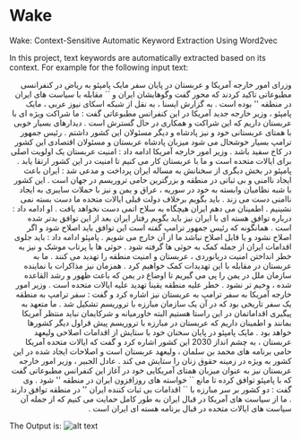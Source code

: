 # Wake
Wake: Context-Sensitive Automatic Keyword Extraction Using Word2vec


In this project, text keywords are automatically extracted based on its context. For example for the following input text:
<div dir="rtl">
وزرای امور خارجه آمریکا و عربستان در پایان سفر مایک پامپئو به ریاض در کنفرانسی مطبوعاتی تاکید کردند که محور گفت وگوهایشان ایران و `` مقابله با سیاست های ایران در منطقه '' بوده است  .  به گزارش ایسنا ،  به نقل از شبکه اسکای نیوز عربی ،  مایک پامپئو ،  وزیر خارجه جدید آمریکا در این کنفرانس مطبوعاتی گفت : ما شراکت ویژه ای با عربستان داریم که این شراکت و همکاری در حال گسترش است  .  دیدارهای بسیار خوبی با همتای عربستانی خود و نیز پادشاه و دیگر مسئولان این کشور داشتم  .  رئیس جمهور ترامپ بسیار خوشحال می شود میزبان پادشاه عربستان و مسئولان اقتصادی این کشور در کاخ سفید باشد  .  وزیر امور خارجه آمریکا ادامه داد : امنیت عربستان یک اولویت اصلی برای ایالات متحده است و ما با عربستان کار می کنیم تا امنیت در این کشور ارتقا یابد  .  پامپئو در بخش دیگری از سخنانش به مساله ایران پرداخت و مدعی شد : ایران باعث ایجاد ناامنی و بی ثباتی در منطقه و بزرگترین حامی تروریسم در جهان است  .  این کشور با شبه نظامیان وابسته به خود در سوریه ،  عراق و یمن و نیز با حملات سایبری به ایجاد ناامنی دست می زند  .  باید بگویم برخلاف دولت قبلی ایالات متحده ما دست بسته نمی نشینیم  .  اطمینان می دهم ایران هیچگاه به سلاح اتمی دست نخواهد یافت  .  او ادامه داد : درباره توافق هسته ای با ایران نیز باید بگویم رفتار ایران بعد از این توافق بدتر شده است  .  همانگونه که رئیس جمهور ترامپ گفته است این توافق باید اصلاح شود و اگر اصلاح نشود و یا قابل اصلاح نباشد ما از آن خارج می شویم  .  پامپئو ادامه داد : باید جلوی اقدامات ایران از جمله کمک به حوثی ها گرفته شود  .  حوثی ها با پرتاب موشک و نیز به خطر انداختن امنیت دریانوردی ،  عربستان و امنیت منطقه را تهدید می کنند  .  ما به عربستان در مقابله با این تهدیدات کمک خواهیم کرد  .  همزمان نیز مذاکرات با نماینده سازمان ملل در یمن را پی می گیریم تا اوضاع در یمن که باعث ظهور و رشد القاعده شده ،   وخیم تر نشود  .  خطر علیه منطقه یقینا تهدید علیه ایالات متحده است  .  وزیر امور خارجه آمریکا به سفر ترامپ به عربستان نیز اشاره کرد و گفت : سفر ترامپ به منطقه یک سفر تاریخی بود که در آن یک سازمان مبارزه با تروریسم تشکیل شد  .  ما متعهد به پیگیری اقداماتمان در این راستا هستیم البته خاورمیانه و شرکایمان نباید منتظر آمریکا بمانند و اطمینان داریم که عربستان در مبارزه با تروریسم پیش قراول دیگر کشورها خواهد بود  .  مایک پامپئو در پایان سخنان خود با ستایش از اقدامات اصلاحی ولیعهد عربستان ،  به چشم انداز 2030 این کشور اشاره کرد و گفت که ایالات متحده آمریکا حامی برنامه های محمد بن سلمان ،  ولیعهد عربستان است و اصلاحات ایجاد شده در این کشور به ویژه در زمینه حقوق زنان را ستایش می کند  .  عادل الجبیر ،  وزیر امور خارجه عربستان نیز به عنوان میزبان همتای آمریکایی خود در آغاز این کنفرانس مطبوعاتی گفت که با پامپئو توافق کرده تا مانع `` خواسته های روزافزون ایران در منطقه '' شود  .  وی گفت : دو کشور بر سر مبارزه با `` اقدامات بی ثبات کننده ایران '' در منطقه توافق دارند  .  ما از سیاست های آمریکا در قبال ایران به طور کامل حمایت می کنیم که از جمله آن سیاست های ایالات متحده در قبال برنامه هسته ای ایران است  . 
</div>

The Output is:
![alt text](C:\Users\acer\Desktop\test.png)
